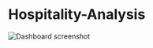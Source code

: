 # Hospitality-Analysis

<img  alt="Dashboard screenshot" src="https://github.com/Krish-Goyani/Hospitality-Analysis/assets/130249490/98128769-659d-4e82-bb26-a749384c086e">
